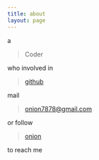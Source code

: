 ```yaml
---
title: about
layout: page
---
```


a

> Coder

who involved in 

> [github](https://github.com/onion7878)

mail 

> onion7878@gmail.com

or follow 

> [onion](http://instagram.com/onion7878/)

to reach me